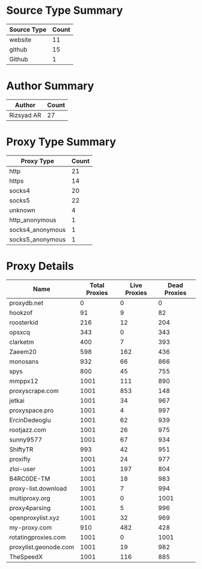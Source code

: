 # Source Type Summary

| Source Type | Count |
|-------------|-------|
| website | 11 |
| github | 15 |
| Github | 1 |


# Author Summary

| Author | Count |
|--------|-------|
| Rizsyad AR | 27 |


# Proxy Type Summary

| Proxy Type | Count |
|------------|-------|
| http | 21 |
| https | 14 |
| socks4 | 20 |
| socks5 | 22 |
| unknown | 4 |
| http_anonymous | 1 |
| socks4_anonymous | 1 |
| socks5_anonymous | 1 |


# Proxy Details

| Name | Total Proxies | Live Proxies | Dead Proxies |
|------|---------------|--------------|---------------|
| proxydb.net | 0 | 0 | 0 |
| hookzof | 91 | 9 | 82 |
| roosterkid | 216 | 12 | 204 |
| opsxcq | 343 | 0 | 343 |
| clarketm | 400 | 7 | 393 |
| Zaeem20 | 598 | 162 | 436 |
| monosans | 932 | 66 | 866 |
| spys | 800 | 45 | 755 |
| mmppx12 | 1001 | 111 | 890 |
| proxyscrape.com | 1001 | 853 | 148 |
| jetkai | 1001 | 34 | 967 |
| proxyspace.pro | 1001 | 4 | 997 |
| ErcinDedeoglu | 1001 | 62 | 939 |
| rootjazz.com | 1001 | 26 | 975 |
| sunny9577 | 1001 | 67 | 934 |
| ShiftyTR | 993 | 42 | 951 |
| proxifly | 1001 | 24 | 977 |
| zloi-user | 1001 | 197 | 804 |
| B4RC0DE-TM | 1001 | 18 | 983 |
| proxy-list.download | 1001 | 7 | 994 |
| multiproxy.org | 1001 | 0 | 1001 |
| proxy4parsing | 1001 | 5 | 996 |
| openproxylist.xyz | 1001 | 32 | 969 |
| my-proxy.com | 910 | 482 | 428 |
| rotatingproxies.com | 1001 | 0 | 1001 |
| proxylist.geonode.com | 1001 | 19 | 982 |
| TheSpeedX | 1001 | 116 | 885 |
